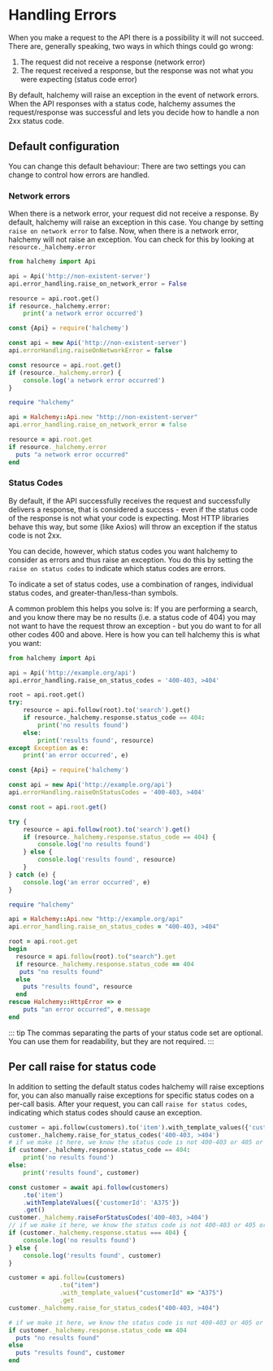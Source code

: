 # Handling Errors
When you make a request to the API there is a possibility it will not succeed.  There are, generally speaking, two ways in which things could go wrong:
1. The request did not receive a response (network error)
2. The request received a response, but the response was not what you were expecting (status code error)

By default, halchemy will raise an exception in the event of network errors.  When the API responses with a status code, halchemy assumes the request/response was successful and lets you decide how to handle a non 2xx status code.

## Default configuration
You can change this default behaviour:  There are two settings you can change to control how errors are handled.
### Network errors
When there is a network error, your request did not receive a response.  By default, halchemy will raise an exception in this case.  You change by setting `raise on network error` to false.  Now, when there is a network error, halchemy will not raise an exception.  You can check for this by looking at `resource._halchemy.error`

<tabs>
<tab name="Python">

```python
from halchemy import Api

api = Api('http://non-existent-server')
api.error_handling.raise_on_network_error = False

resource = api.root.get()
if resource._halchemy.error:
    print('a network error occurred')
```
</tab>

<tab name="JavaScript">

```javascript
const {Api} = require('halchemy')

const api = new Api('http://non-existent-server')
api.errorHandling.raiseOnNetworkError = false

const resource = api.root.get()
if (resource._halchemy.error) {
    console.log('a network error occurred')
}
```
</tab>

<tab name="Ruby">

```ruby
require "halchemy"

api = Halchemy::Api.new "http://non-existent-server"
api.error_handling.raise_on_network_error = false

resource = api.root.get
if resource._halchemy.error
  puts "a network error occurred"
end
```
</tab>

<future-languages />
</tabs>

### Status Codes
By default, if the API successfully receives the request and successfully delivers a response, that is considered a success - even if the status code of the response is not what your code is expecting.  Most HTTP libraries behave this way, but some (like Axios) will throw an exception if the status code is not 2xx.

You can decide, however, which status codes you want halchemy to consider as errors and thus raise an exception.  You do this by setting the `raise on status codes` to indicate which status codes are errors.

To indicate a set of status codes, use a combination of ranges, individual status codes, and greater-than/less-than symbols.

A common problem this helps you solve is: If you are performing a search, and you know there may be no results (i.e. a status code of 404) you may not want to have the request throw an exception - but you do want to for all other codes 400 and above.  Here is how you can tell halchemy this is what you want:

<tabs>
<tab name="Python">

```python
from halchemy import Api

api = Api('http://example.org/api')
api.error_handling.raise_on_status_codes = '400-403, >404'

root = api.root.get()
try:
    resource = api.follow(root).to('search').get()
    if resource._halchemy.response.status_code == 404:
        print('no results found')
    else:
        print('results found', resource)
except Exception as e:
    print('an error occurred', e)
```
</tab>

<tab name="JavaScript">

```javascript
const {Api} = require('halchemy')

const api = new Api('http://example.org/api')
api.errorHandling.raiseOnStatusCodes = '400-403, >404'

const root = api.root.get()

try {
    resource = api.follow(root).to('search').get()
    if (resource._halchemy.response.status_code == 404) {
        console.log('no results found')
    } else {
        console.log('results found', resource)
    }
} catch (e) {
    console.log('an error occurred', e)
}
```
</tab>

<tab name="Ruby">

```ruby
require "halchemy"

api = Halchemy::Api.new "http://example.org/api"
api.error_handling.raise_on_status_codes = "400-403, >404"

root = api.root.get
begin
  resource = api.follow(root).to("search").get
  if resource._halchemy.response.status_code == 404
   puts "no results found"
  else
    puts "results found", resource
  end
rescue Halchemy::HttpError => e
    puts "an error occurred", e.message
end
```
</tab>

<future-languages />
</tabs>

::: tip
The commas separating the parts of your status code set are optional.  You can use them for readability, but they are not required.
:::

## Per call raise for status code
In addition to setting the default status codes halchemy will raise exceptions for, you can also manually raise exceptions for specific status codes on a per-call basis.  After your request, you can call `raise for status codes`, indicating which status codes should cause an exception.

<tabs>
<tab name="Python">

```python
customer = api.follow(customers).to('item').with_template_values({'customerId': 'A375'}).get()
customer._halchemy.raise_for_status_codes('400-403, >404')
# if we make it here, we know the status code is not 400-403 or 405 or above, but might be 404
if customer._halchemy.response.status_code == 404:
    print('no results found')
else:
    print('results found', customer)
```
</tab>

<tab name="JavaScript">

```javascript
const customer = await api.follow(customers)
    .to('item')
    .withTemplateValues({'customerId': 'A375'})
    .get()
customer._halchemy.raiseForStatusCodes('400-403, >404')
// if we make it here, we know the status code is not 400-403 or 405 or above, but might be 404
if (customer._halchemy.response.status === 404) {
    console.log('no results found')
} else {
    console.log('results found', customer)
}
```
</tab>

<tab name="Ruby">

```ruby
customer = api.follow(customers)
              .to("item")
              .with_template_values("customerId" => "A375")
              .get
customer._halchemy.raise_for_status_codes("400-403, >404")

# if we make it here, we know the status code is not 400-403 or 405 or above, but might be 404
if customer._halchemy.response.status_code == 404
  puts "no results found"
else
  puts "results found", customer
end
```
</tab>

<future-languages />
</tabs>
